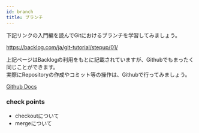 ```yaml
---
id: branch
title: ブランチ
---
```



下記リンクの入門編を読んでGitにおけるブランチを学習してみましょう。

https://backlog.com/ja/git-tutorial/stepup/01/

上記ページはBacklogの利用をもとに記載されていますが、Githubでもまったく同じことができます。  
実際にRepositoryの作成やコミット等の操作は、Githubで行ってみましょう。  

[Github Docs](https://docs.github.com/ja/github/getting-started-with-github/create-a-repo)


### check points
- checkoutについて
- mergeについて